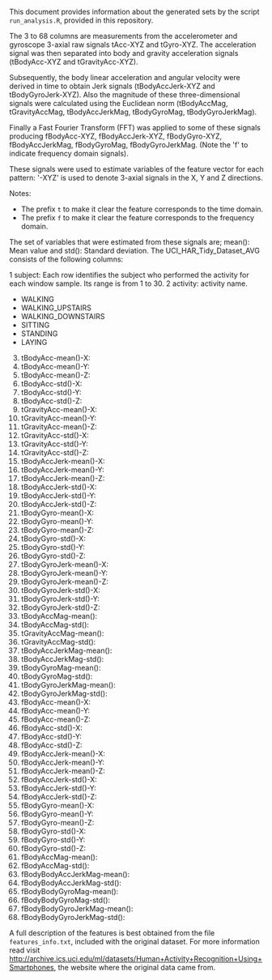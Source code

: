 This document provides information about the generated sets by the script `run_analysis.R`, provided in this repository.

The 3 to 68 columns are measurements from the accelerometer and gyroscope 3-axial raw signals tAcc-XYZ and tGyro-XYZ. The acceleration signal was then separated into body and gravity acceleration signals (tBodyAcc-XYZ and tGravityAcc-XYZ). 

Subsequently, the body linear acceleration and angular velocity were derived in time to obtain Jerk signals (tBodyAccJerk-XYZ and tBodyGyroJerk-XYZ). Also the magnitude of these three-dimensional signals were calculated using the Euclidean norm (tBodyAccMag, tGravityAccMag, tBodyAccJerkMag, tBodyGyroMag, tBodyGyroJerkMag).

Finally a Fast Fourier Transform (FFT) was applied to some of these signals producing fBodyAcc-XYZ, fBodyAccJerk-XYZ, fBodyGyro-XYZ, fBodyAccJerkMag, fBodyGyroMag, fBodyGyroJerkMag. (Note the 'f' to indicate frequency domain signals).

These signals were used to estimate variables of the feature vector for each pattern: '-XYZ' is used to denote 3-axial signals in the X, Y and Z directions.

Notes:

* The prefix `t` to make it clear the feature corresponds to the time domain.
* The prefix `f` to make it clear the feature corresponds to the frequency domain.

The set of variables that were estimated from these signals are; mean(): Mean value and std(): Standard deviation. The UCI_HAR_Tidy_Dataset_AVG consists of the following columns:

1 subject: Each row identifies the subject who performed the activity for each window sample. Its range is from 1 to 30.
2 activity: activity name.

* WALKING
* WALKING_UPSTAIRS
* WALKING_DOWNSTAIRS
* SITTING
* STANDING
* LAYING

3. tBodyAcc-mean()-X: 
4. tBodyAcc-mean()-Y: 
5. tBodyAcc-mean()-Z: 
6. tBodyAcc-std()-X: 
7. tBodyAcc-std()-Y: 
8. tBodyAcc-std()-Z: 
9. tGravityAcc-mean()-X: 
10. tGravityAcc-mean()-Y: 
11. tGravityAcc-mean()-Z: 
12. tGravityAcc-std()-X: 
13. tGravityAcc-std()-Y: 
14. tGravityAcc-std()-Z: 
15. tBodyAccJerk-mean()-X: 
16. tBodyAccJerk-mean()-Y: 
17. tBodyAccJerk-mean()-Z: 
18. tBodyAccJerk-std()-X: 
19. tBodyAccJerk-std()-Y: 
20. tBodyAccJerk-std()-Z: 
21. tBodyGyro-mean()-X: 
22. tBodyGyro-mean()-Y: 
23. tBodyGyro-mean()-Z: 
24. tBodyGyro-std()-X: 
25. tBodyGyro-std()-Y: 
26. tBodyGyro-std()-Z: 
27. tBodyGyroJerk-mean()-X: 
28. tBodyGyroJerk-mean()-Y: 
29. tBodyGyroJerk-mean()-Z: 
30. tBodyGyroJerk-std()-X: 
31. tBodyGyroJerk-std()-Y: 
32. tBodyGyroJerk-std()-Z: 
33. tBodyAccMag-mean(): 
34. tBodyAccMag-std(): 
35. tGravityAccMag-mean(): 
36. tGravityAccMag-std(): 
37. tBodyAccJerkMag-mean(): 
38. tBodyAccJerkMag-std(): 
39. tBodyGyroMag-mean(): 
40. tBodyGyroMag-std(): 
41. tBodyGyroJerkMag-mean(): 
42. tBodyGyroJerkMag-std(): 
43. fBodyAcc-mean()-X: 
44. fBodyAcc-mean()-Y: 
45. fBodyAcc-mean()-Z: 
46. fBodyAcc-std()-X: 
47. fBodyAcc-std()-Y: 
48. fBodyAcc-std()-Z: 
49. fBodyAccJerk-mean()-X: 
50. fBodyAccJerk-mean()-Y: 
51. fBodyAccJerk-mean()-Z: 
52. fBodyAccJerk-std()-X: 
53. fBodyAccJerk-std()-Y: 
54. fBodyAccJerk-std()-Z: 
55. fBodyGyro-mean()-X: 
56. fBodyGyro-mean()-Y: 
57. fBodyGyro-mean()-Z: 
58. fBodyGyro-std()-X: 
59. fBodyGyro-std()-Y: 
60. fBodyGyro-std()-Z: 
61. fBodyAccMag-mean(): 
62. fBodyAccMag-std(): 
63. fBodyBodyAccJerkMag-mean(): 
64. fBodyBodyAccJerkMag-std(): 
65. fBodyBodyGyroMag-mean(): 
66. fBodyBodyGyroMag-std(): 
67. fBodyBodyGyroJerkMag-mean(): 
68. fBodyBodyGyroJerkMag-std(): 

A full description of the features is best obtained from the file `features_info.txt`, included with the original dataset. For more information read visit http://archive.ics.uci.edu/ml/datasets/Human+Activity+Recognition+Using+Smartphones, the website where the original data came from. 